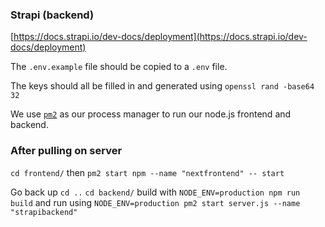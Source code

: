 ### Strapi (backend)

[https://docs.strapi.io/dev-docs/deployment](https://docs.strapi.io/dev-docs/deployment)

The `.env.example` file should be copied to a `.env` file.

The keys should all be filled in and generated using `openssl rand -base64 32`

We use [`pm2`](https://www.npmjs.com/package/pm2) as our process manager to run our node.js frontend and backend.

### After pulling on server

`cd frontend/`
then
`pm2 start npm --name "nextfrontend" -- start`

Go back up
`cd ..`
`cd backend/`
build with
`NODE_ENV=production npm run build`
and run using
`NODE_ENV=production pm2 start server.js --name "strapibackend"`
